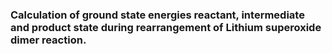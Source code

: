### Calculation of ground state energies reactant, intermediate and product state during rearrangement of Lithium superoxide dimer reaction. 
